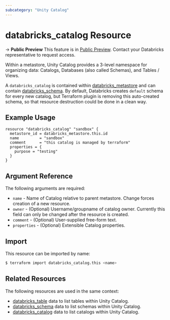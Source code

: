 ```yaml
---
subcategory: "Unity Catalog"
---
```

# databricks_catalog Resource

-> **Public Preview** This feature is in [Public Preview](https://docs.databricks.com/release-notes/release-types.html). Contact your Databricks representative to request access. 

Within a metastore, Unity Catalog provides a 3-level namespace for organizing data: Catalogs, Databases (also called Schemas), and Tables / Views.

A `databricks_catalog` is contained within [databricks_metastore](metastore.md) and can contain [databricks_schema](schema.md). By default, Databricks creates `default` schema for every new catalog, but Terraform plugin is removing this auto-created schema, so that resource destruction could be done in a clean way.

## Example Usage

```hcl
resource "databricks_catalog" "sandbox" {
  metastore_id = databricks_metastore.this.id
  name         = "sandbox"
  comment      = "this catalog is managed by terraform"
  properties = {
    purpose = "testing"
  }
}
```

## Argument Reference

The following arguments are required:

* `name` - Name of Catalog relative to parent metastore. Change forces creation of a new resource.
* `owner` - (Optional) Username/groupname of catalog owner. Currently this field can only be changed after the resource is created.
* `comment` - (Optional) User-supplied free-form text.
* `properties` - (Optional) Extensible Catalog properties.

## Import

This resource can be imported by name:

```bash
$ terraform import databricks_catalog.this <name>
```

## Related Resources

The following resources are used in the same context:

* [databricks_table](../data-sources/tables.md) data to list tables within Unity Catalog.
* [databricks_schema](../data-sources/schemas.md) data to list schemas within Unity Catalog.
* [databricks_catalog](../data-sources/catalogs.md) data to list catalogs within Unity Catalog.
